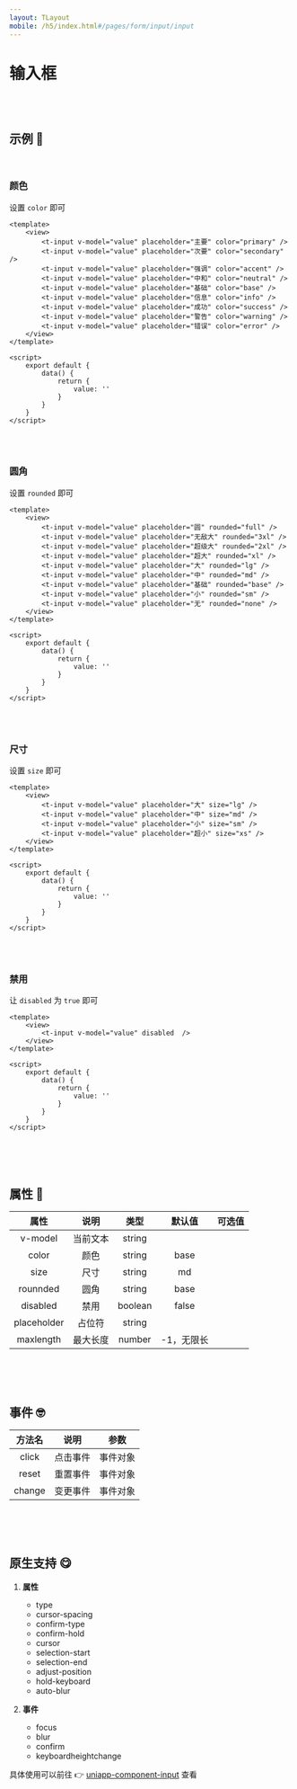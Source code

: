 ```yaml
---
layout: TLayout
mobile: /h5/index.html#/pages/form/input/input
---
```


# 输入框

<br />
<br />

## 示例 :thinking:

<br />

### 颜色

设置 `color` 即可

```vue
<template>
	<view>
		<t-input v-model="value" placeholder="主要" color="primary" />
		<t-input v-model="value" placeholder="次要" color="secondary" />
		<t-input v-model="value" placeholder="强调" color="accent" />
		<t-input v-model="value" placeholder="中和" color="neutral" />
		<t-input v-model="value" placeholder="基础" color="base" />
		<t-input v-model="value" placeholder="信息" color="info" />
		<t-input v-model="value" placeholder="成功" color="success" />
		<t-input v-model="value" placeholder="警告" color="warning" />
		<t-input v-model="value" placeholder="错误" color="error" />
	</view>
</template>

<script>
    export default {
        data() {
            return {
                value: ''
            }
        }
    }
</script>
```

<br />
<br />

### 圆角

设置 `rounded` 即可

```vue
<template>
	<view>
		<t-input v-model="value" placeholder="圆" rounded="full" />
		<t-input v-model="value" placeholder="无敌大" rounded="3xl" />
		<t-input v-model="value" placeholder="超级大" rounded="2xl" />
		<t-input v-model="value" placeholder="超大" rounded="xl" />
		<t-input v-model="value" placeholder="大" rounded="lg" />
		<t-input v-model="value" placeholder="中" rounded="md" />
		<t-input v-model="value" placeholder="基础" rounded="base" />
		<t-input v-model="value" placeholder="小" rounded="sm" />
		<t-input v-model="value" placeholder="无" rounded="none" />
	</view>
</template>

<script>
    export default {
        data() {
            return {
                value: ''
            }
        }
    }
</script>
```

<br />
<br />

### 尺寸

设置 `size` 即可

```vue
<template>
	<view>
		<t-input v-model="value" placeholder="大" size="lg" />
		<t-input v-model="value" placeholder="中" size="md" />
		<t-input v-model="value" placeholder="小" size="sm" />
		<t-input v-model="value" placeholder="超小" size="xs" />
	</view>
</template>

<script>
    export default {
        data() {
            return {
                value: ''
            }
        }
    }
</script>
```

<br />
<br />

### 禁用

让 `disabled` 为 `true` 即可

```vue
<template>
	<view>
		<t-input v-model="value" disabled  />
	</view>
</template>

<script>
    export default {
        data() {
            return {
                value: ''
            }
        }
    }
</script>
```

<br />
<br />
<br />

## 属性 :monocle_face:

|    属性     |   说明   |  类型   |   默认值   |      可选值       |
| :---------: | :------: | :-----: | :--------: | :---------------: |
|   v-model   | 当前文本 | string  |            |                   |
|    color    |   颜色   | string  |    base    |  <t-doc-color />  |
|    size     |   尺寸   | string  |     md     |  <t-doc-size />   |
|  rounnded   |   圆角   | string  |    base    | <t-doc-rounded /> |
|  disabled   |   禁用   | boolean |   false    |   <t-doc-boo />   |
| placeholder |  占位符  | string  |            |                   |
|  maxlength  | 最大长度 | number  | -1，无限长 |                   |

<br />
<br />
<br />

## 事件 :nerd_face:

| 方法名 |   说明   |   参数   |
| :----: | :------: | :------: |
| click  | 点击事件 | 事件对象 |
| reset  | 重置事件 | 事件对象 |
| change | 变更事件 | 事件对象 |

<br />
<br />
<br />

## 原生支持 :yum:

1. **属性**

   - type
   - cursor-spacing
   - confirm-type
   - confirm-hold
   - cursor
   - selection-start
   - selection-end
   - adjust-position
   - hold-keyboard
   - auto-blur

2. **事件**
   - focus
   - blur
   - confirm
   - keyboardheightchange

具体使用可以前往 👉 [uniapp-component-input](https://uniapp.dcloud.io/component/input) 查看

<br />
<br />
<br />
